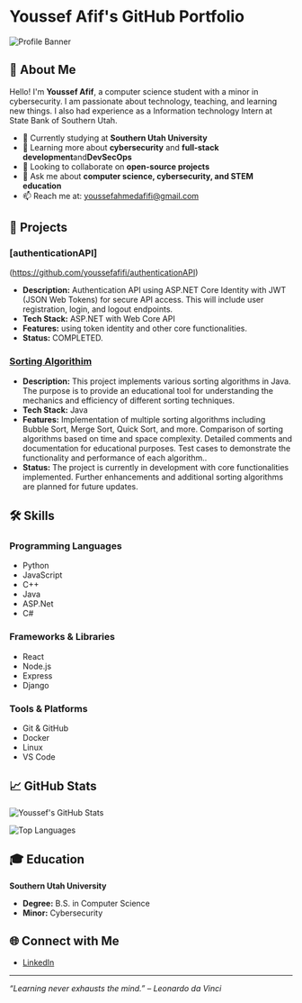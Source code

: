 # Youssef Afif's GitHub Portfolio

![Profile Banner](https://via.placeholder.com/800x200.png?text=Welcome+to+Youssef+Afif's+Portfolio)

## 🌟 About Me

Hello! I'm **Youssef Afif**, a computer science student with a minor in cybersecurity. I am passionate about technology, teaching, and learning new things. I also had experience as a  Information technology Intern at State Bank of Southern Utah.

- 🔭 Currently studying at **Southern Utah University**
- 🌱 Learning more about **cybersecurity** and **full-stack development**and**DevSecOps**
- 👯 Looking to collaborate on **open-source projects**
- 💬 Ask me about **computer science, cybersecurity, and STEM education**
- 📫 Reach me at: [youssefahmedafifi@gmail.com](mailto:youssefahmedafifi@gmail.com)

## 🚀 Projects

### [authenticationAPI]
(https://github.com/youssefafifi/authenticationAPI)
- **Description:** Authentication API using ASP.NET Core Identity with JWT (JSON Web Tokens) for secure API access. This will include user registration, login, and logout endpoints.
- **Tech Stack:** ASP.NET with Web Core API
- **Features:** using token identity and other core functionalities.
- **Status:** COMPLETED.

### [Sorting Algorithim](https://github.com/youssefafifi/projectscomingsoon/blob/main/SortingAlgorithms.java)
- **Description:** This project implements various sorting algorithms in Java. The purpose is to provide an educational tool for understanding the mechanics and efficiency of different sorting techniques.
- **Tech Stack:** Java
- **Features:** Implementation of multiple sorting algorithms including Bubble Sort, Merge Sort, Quick Sort, and more.
Comparison of sorting algorithms based on time and space complexity.
Detailed comments and documentation for educational purposes.
Test cases to demonstrate the functionality and performance of each algorithm..
- **Status:** The project is currently in development with core functionalities implemented. Further enhancements and additional sorting algorithms are planned for future updates.

## 🛠️ Skills

### Programming Languages
- Python
- JavaScript
- C++
- Java
- ASP.Net
- C#

### Frameworks & Libraries
- React
- Node.js
- Express
- Django

### Tools & Platforms
- Git & GitHub
- Docker
- Linux
- VS Code

## 📈 GitHub Stats

![Youssef's GitHub Stats](https://github-readme-stats.vercel.app/api?username=YoussefAfif&show_icons=true&theme=radical)

![Top Languages](https://github-readme-stats.vercel.app/api/top-langs/?username=YoussefAfif&layout=compact&theme=radical)

## 🎓 Education

**Southern Utah University**
- **Degree:** B.S. in Computer Science
- **Minor:** Cybersecurity


## 🌐 Connect with Me

- [LinkedIn](https://www.linkedin.com/in/youssef-afifi/)
---

*“Learning never exhausts the mind.” – Leonardo da Vinci*

